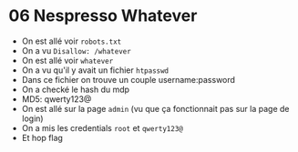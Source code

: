 # 06 Nespresso Whatever

- On est allé voir `robots.txt`
- On a vu `Disallow: /whatever`
- On est allé voir `whatever`
- On a vu qu'il y avait un fichier `htpasswd`
- Dans ce fichier on trouve un couple username:password
- On a checké le hash du mdp
- MD5: qwerty123@
- On est allé sur la page `admin` (vu que ça fonctionnait pas sur la page de login)
- On a mis les credentials `root` et `qwerty123@`
- Et hop flag
